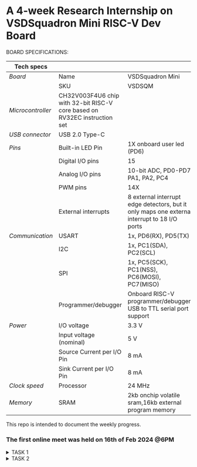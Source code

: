 # A 4-week Research Internship on VSDSquadron Mini RISC-V Dev Board


BOARD SPECIFICATIONS:

| Tech specs   |   |    |
|------------|------------|------------|
| *Board* | Name     | VSDSquadron Mini    |
|      | SKU    | VSDSQM    |
| *Microcontroller*    | CH32V003F4U6 chip with 32-bit RISC-V core based on RV32EC instruction set    |     |
| *USB connector* | USB 2.0 Type-C    |     |
| *Pins*     | Built-in LED Pin     | 1X onboard user led (PD6)     |
|      | Digital I/O pins     | 15     |
|      | Analog I/O pins     | 10-bit ADC, PD0-PD7, PA1, PA2, PC4     |
|      | PWM pins     | 14X     |
|      | External interrupts     | 	8 external interrupt edge detectors, but it only maps one external interrupt to 18 I/O ports     |
| *Communication*     | USART     | 	1x, PD6(RX), PD5(TX)     |
|      | I2C     | 1x, PC1(SDA), PC2(SCL)    |
|      | SPI     | 1x, PC5(SCK), PC1(NSS), PC6(MOSI), PC7(MISO)     |
|      | Programmer/debugger     | Onboard RISC-V programmer/debugger, USB to TTL serial port support     |
| *Power*     | I/O voltage     | 3.3 V    |
|      | Input voltage (nominal)     | 5 V    |
|      | Source Current per I/O Pin    | 8 mA     |
|      | Sink Current per I/O Pin     | 8 mA     |
| *Clock speed*     | Processor    | 24 MHz     |
| *Memory*     | SRAM     | 2kb onchip volatile sram,16kb external program memory     |
   

This repo is intended to document the weekly progress.

### The first online meet was held on 16th of Feb 2024 @6PM

<details>
    <summary> TASK 1 </summary>
 
1) install Yosys 

2) install iverilog 

3) install gtkwave

### CLONING RISC-V GNU TOOLCHAIN

# To install git 
sudo apt install git-all   

 make sure to install the dependencies
![git all](https://github.com/vinayakavp07/VSD/assets/137672762/948c6c99-8e47-41b9-95c9-31c89f36a6e2)



### INSTALLING YOSYS, IVERILOG & GTKWAVE.

### 1.YOSYS


git clone https://github.com/YosysHQ/yosys.git
![WhatsApp Image 2024-02-20 at 4 47 42 PM](https://github.com/vinayakavp07/VSD/assets/137672762/4e285ff0-cb1c-4b6f-9cdf-3b60484d8632)
cd yosys 


sudo apt install make
![WhatsApp Image 2024-02-20 at 4 47 42 PM](https://github.com/vinayakavp07/VSD/assets/137672762/4e285ff0-cb1c-4b6f-9cdf-3b60484d8632)
sudo apt-get install build-essential clang bison flex \libreadline-dev gawk tcl-dev libffi-dev git \ graphviz xdot pkg-config python3 libboost-system-dev\libboost-python-dev libboost-filesystem-dev zlib1g-dev

make config-gcc
![WhatsApp Image 2024-02-20 at 4 47 51 PM](https://github.com/vinayakavp07/VSD/assets/137672762/d8881276-ac6a-4ceb-ba2b-cd69e1ab62b1)

make 

sudo make install


### 2.iVerilog
installing iVerilog

sudo apt update

sudo apt-get install iverilog
![WhatsApp Image 2024-02-20 at 4 47 58 PM](https://github.com/vinayakavp07/VSD/assets/137672762/d19a9c02-97b7-4362-b346-27aebe8a9df1)

### 3.GTkWave
installing GTkWave

 sudo apt-get install gtkwave 
 
![WhatsApp Image 2024-02-20 at 4 48 03 PM](https://github.com/vinayakavp07/VSD/assets/137672762/517f5222-4afd-4984-bee1-695fa5e2c492)

</details>

<details>
    <summary> TASK 2 </summary>
Johnson Counter Block Diagram

![blockdiagram](https://github.com/vinayakavp07/VSD/assets/137672762/7b6be065-9da2-424a-b0b6-dd2dea049277)


   
</details>





















